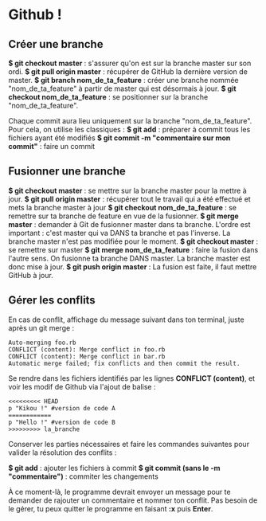 # Github !

## Créer une branche 

**$ git checkout master** : s'assurer qu'on est sur la branche master sur son ordi.
**$ git pull origin master** : récupérer de GitHub la dernière version de master.
**$ git branch nom_de_ta_feature** : créer une branche nommée "nom_de_ta_feature" à partir de master qui est désormais à jour.
**$ git checkout nom_de_ta_feature** : se positionner sur la branche "nom_de_ta_feature".

Chaque commit aura lieu uniquement sur la branche "nom_de_ta_feature". 
Pour cela, on utilise les classiques :
**$ git add** : préparer à commit tous les fichiers ayant été modifiés
**$ git commit -m "commentaire sur mon commit"** : faire un commit


## Fusionner une branche

**$ git checkout master** : se mettre sur la branche master pour la mettre à jour.
**$ git pull origin master** : récupérer tout le travail qui a été effectué et mets la branche master à jour
**$ git checkout nom_de_ta_feature** : se remettre sur ta branche de feature en vue de la fusionner.
**$ git merge master** : demander à Git de fusionner master dans ta branche. L'ordre est important : c'est master qui va DANS ta branche et pas l'inverse. La branche master n'est pas modifiée pour le moment.
**$ git checkout master** : se remettre sur master
**$ git merge nom_de_ta_feature** : faire la fusion dans l'autre sens. On fusionne ta branche DANS master. La branche master est donc mise à jour.
**$ git push origin master** : La fusion est faite, il faut mettre GitHub à jour.


## Gérer les conflits
En cas de conflit, affichage du message suivant dans ton terminal, juste après un git merge :

```$ git merge master
Auto-merging foo.rb
CONFLICT (content): Merge conflict in foo.rb
CONFLICT (content): Merge conflict in bar.rb
Automatic merge failed; fix conflicts and then commit the result.
```

Se rendre dans les fichiers identifiés par les lignes **CONFLICT (content)**, et voir les modif de Github via l'ajout de balise :

```
<<<<<<<<< HEAD
p "Kikou !" #version de code A
============
p "Hello !" #version de code B
>>>>>>>>> la_branche
```

Conserver les parties nécessaires et faire les commandes suivantes pour valider la résolution des conflits :

**$ git add** : ajouter les fichiers à commit
**$ git commit (sans le -m "commentaire")** : commiter les changements

À ce moment-là, le programme devrait envoyer un message pour te demander de rajouter un commentaire et nommer ton conflit. Pas besoin de le gérer, tu peux quitter le programme en faisant **:x** puis **Enter**. 
